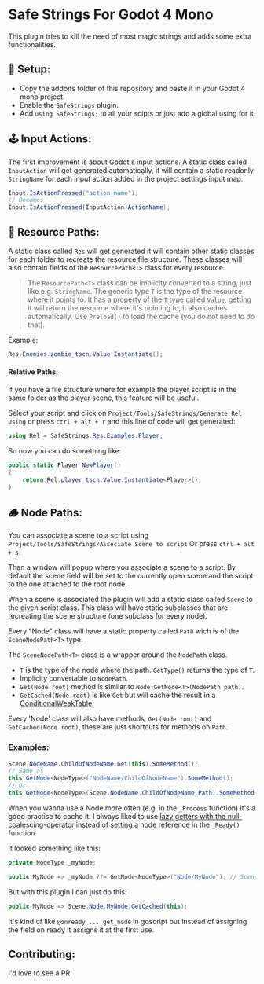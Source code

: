 Safe Strings For Godot 4 Mono
=============================

This plugin tries to kill the need of most magic strings and adds some extra functionalities.

💭 Setup:
-----
- Copy the addons folder of this repository and paste it in your Godot 4 mono project.
- Enable the `SafeStrings` plugin.
- Add `using SafeStrings;` to all your scipts or just add a global using for it.

🕹️ Input Actions:
-----------------
The first improvement is about Godot's input actions.
A static class called `InputAction` will get generated automatically, it will contain a static readonly `StringName` for each input action added in the project settings input map.
```c#
Input.IsActionPressed("action_name");
// Becomes
Input.IsActionPressed(InputAction.ActionName);
```

📂 Resource Paths:
------------------
A static class called `Res` will get generated it will contain other static classes for each folder to recreate the resource file structure.
These classes will also contain fields of the `ResourcePath<T>` class for every resource.

> The `ResourcePath<T>` class can be implicity converted to a string, just like e.g. `StringName`.
> The generic type `T` is the type of the resource where it points to.
> It has a property of the `T` type called `Value`, getting it will return the resource where it's pointing to, it also caches automatically.
> Use `Preload()` to load the cache (you do not need to do that).

Example:
```c#
Res.Enemies.zombie_tscn.Value.Instantiate();
```

#### Relative Paths:
If you have a file structure where for example the player script is in the same folder as the player scene, this feature will be useful.

Select your script and click on `Project/Tools/SafeStrings/Generate Rel Using` or press `ctrl + alt + r` and this line of code will get generated:
```c#
using Rel = SafeStrings.Res.Examples.Player;
```
So now you can do something like:
```c#
public static Player NewPlayer()
{
    return Rel.player_tscn.Value.Instantiate<Player>();
}
```

🪵 Node Paths:
----------

You can associate a scene to a script using `Project/Tools/SafeStrings/Associate Scene to script`
Or press `ctrl + alt + s`.

Than a window will popup where you associate a scene to a script.
By default the scene field will be set to the currently open scene and the script to the one attached to the root node.

When a scene is associated the plugin will add a static class called `Scene` to the given script class.
This class will have static subclasses that are recreating the scene structure (one subclass for every node).

Every "Node" class will have a static property called `Path` wich is of the `SceneNodePath<T>` type.

The `SceneNodePath<T>` class is a wrapper around the `NodePath` class.
- `T` is the type of the node where the path. `GetType()` returns the type of `T`.
- Implicity convertable to `NodePath`.
- `Get(Node root)` method is similar to `Node.GetNode<T>(NodePath path)`.
- `GetCached(Node root)` is like `Get` but will cache the result in a [ConditionalWeakTable](https://learn.microsoft.com/en-us/dotnet/api/system.runtime.compilerservices.conditionalweaktable-2?view=net-7.0).

Every 'Node' class will also have methods, `Get(Node root)` and `GetCached(Node root)`, these are just shortcuts for methods on `Path`.

### Examples:

```c#
Scene.NodeName.ChildOfNodeName.Get(this).SomeMethod();
// Same as 
this.GetNode<NodeType>("NodeName/ChildOfNodeName").SomeMethod();
// Or
this.GetNode<NodeType>(Scene.NodeName.ChildOfNodeName.Path).SomeMethod();
```

When you wanna use a Node more often (e.g. in the `_Process` function) it's a good practise to cache it.
I always liked to use [lazy getters with the null-coalescing-operator](https://learn.microsoft.com/en-us/dotnet/csharp/language-reference/operators/null-coalescing-operator) instead of setting a node reference in the `_Ready()` function.

It looked something like this:
```c#
private NodeType _myNode;

public MyNode => _myNode ??= GetNode<NodeType>("Node/MyNode"); // Scene.Node.MyNode.Get(this);
```
But with this plugin I can just do this:
```c#
public MyNode => Scene.Node.MyNode.GetCached(this);
```

It's kind of like `@onready ... get_node` in gdscript but instead of assigning the field on ready it assigns it at the first use.

Contributing:
------------
I'd love to see a PR.
